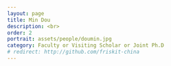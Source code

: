 ```yaml
---
layout: page
title: Min Dou
description: <br>
order: 2
portrait: assets/people/doumin.jpg
category: Faculty or Visiting Scholar or Joint Ph.D
# redirect: http://github.com/friskit-china
---
```

